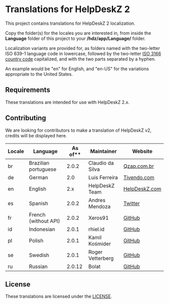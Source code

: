 # Translations for HelpDeskZ 2

This project contains translations for HelpDeskZ 2 localization.

Copy the folder(s) for the locales you are interested in, from inside the **Language** folder of
this project to your **/hdz/app/Language/** folder.

Localization variants are provided for, as folders named with the two-letter ISO 639-1 language code in
lowercase, followed by the two-letter [ISO 3166 country code](https://en.wikipedia.org/wiki/ISO_3166-1)
capitalized, and with the two parts separated by a hyphen.

An example would be "en" for English, and "en-US" for the variations appropriate to the United States.

## Requirements

These translations are intended for use with HelpDeskZ 2.x.


## Contributing

We are looking for contributors to make a translation of HelpDeskZ v2, credits will be displayed here.

| Locale | Language             | As of** | Maintainer           | Website
| ------ | -------------------- | ------- | -------------------- | --------------------
| br     | Brazilian portuguese | 2.0.2   | Claudio da Silva     | [Qzap.com.br][br]
| de     | German               | 2.0     | Luis Ferreira        | [Tivendo.com][de]
| en     | English              | 2.x     | HelpDeskZ Team       | [HelpDeskZ.com][site]
| es     | Spanish              | 2.0.2   | Andres Mendoza       | [Twitter][es]
| fr     | French (without API) | 2.0.2   | Xeros91              | [GitHub][fr]
| id     | Indonesian           | 2.0.1   | rhiel.id             | [GitHub][id]
| pl     | Polish               | 2.0.1   | Kamil Kośmider       | [GitHub][pl]
| se     | Swedish              | 2.0.1   | Roger Vetterberg     | [GitHub][se]
| ru     | Russian              | 2.0.12  | Bolat                | [GitHub][ru]

[site]: https://www.helpdeskz.com
[br]: http://qzap.com.br
[de]: https://tivendo.com
[es]: https://twitter.com/ajmsDev
[fr]: https://github.com/Xeros91
[id]: https://github.com/rhiel-id
[pl]: https://github.com/shepard153
[se]: https://github.com/rv545
[ru]: https://github.com/balyam

## License

These translations are licensed under the [LICENSE](LICENSE).

